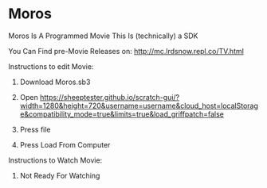 # Moros
Moros Is A Programmed Movie
This Is (technically) a SDK

You Can Find pre-Movie Releases on: http://mc.lrdsnow.repl.co/TV.html

Instructions to edit Movie:
1. Download Moros.sb3

1. Open https://sheeptester.github.io/scratch-gui/?width=1280&height=720&username=username&cloud_host=localStorage&compatibility_mode=true&limits=true&load_griffpatch=false

2. Press file

3. Press Load From Computer


Instructions to Watch Movie:
1. Not Ready For Watching
